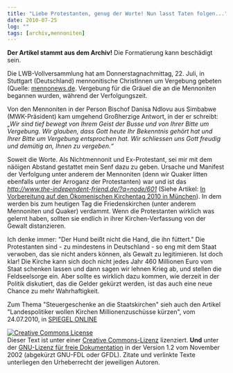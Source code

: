 ```yaml
---
title: "Liebe Protestanten, genug der Worte! Nun lasst Taten folgen..."
date: 2010-07-25
log: ""
tags: [archiv,mennoniten]
---
```

**Der Artikel stammt aus dem Archiv!** Die Formatierung kann beschädigt sein.

Die LWB-Vollversammlung hat am Donnerstagnachmittag, 22. Juli, in Stuttgart (Deutschland) mennonitische ChristInnen um Vergebung gebeten (Quelle: <a href="http://www.mennonews.de/archiv/2010/07/23/lwb-vollversammlung-bittet-mennoniten-um-vergebung/">mennonews.de</a>. Vergebung für die Gräuel die an die Mennoniten begannen wurden, während der Verfolgungszeit. 

Von den Mennoniten in der Person Bischof Danisa Ndlovu aus Simbabwe (MWK-Präsident) kam umgehend Großherzige Antwort, in der er schreibt:
<i>„Wir sind tief bewegt von Ihrem Geist der Busse und von Ihrer Bitte um Vergebung. Wir glauben, dass Gott heute Ihr Bekenntnis gehört hat und Ihrer Bitte um Vergebung entsprochen hat. Wir schliessen uns Gott freudig und demütig an, Ihnen zu vergeben.“</i>

Soweit die Worte. Als Nichtmennonit und Ex-Protestant, sei mir mit dem näöigen Abstand gestattet mein Senf dazu zu geben. Ursache und Manifest der Verfolgung unter anderem der Mennoniten (denn wir Quaker litten ebenfalls unter der Arroganz der Protestanten) war und ist das <i>http://www.the-independent-friend.de/?q=node/601</i> (Siehe Artikel: <a href="http://www.the-independent-friend.de/?q=node/601">In Vorbereitung auf den Ökomenischen Kirchentag 2010 in München</a>). In dem werden bis zum heutigen Tag die Friedenskirchen (unter anderem Mennoniten und Quaker) verdammt. Wenn die Protestanten wirklich was gelernt haben, sollten sie endlich in ihrer Kirchen-Verfassung von der Gewalt distanzieren.

Ich denke immer: "Der Hund beißt nicht die Hand, die ihn füttert." Die Protestanten sind - zu mindestens in Deutschland - so eng mit dem Staat verwoben, das sie nicht anders können, als Gewalt zu legitimieren. Ist doch klar! Die Kirche kann sich doch nicht jedes Jahr  460 Millionen Euro vom Staat schenken lassen und dann sagen wir lehnen Krieg ab, und stellen die Feldseelsorge ein. Aber sollte es wirklich dazu kommen, wie derzeit in der Politik diskutiert, das die Gelder gekürzt werden,  ist das auch eine neue Chance zu mehr Wahrhaftigkeit. 

Zum Thema "Steuergeschenke an die Staatskirchen" sieh auch den Artikel "Landespolitiker wollen Kirchen Millionenzuschüsse kürzen", vom 24.07.2010, in <a href="http://www.spiegel.de/politik/deutschland/0,1518,708309,00.html#ref=rss">SPIEGEL ONLINE</a>



<a rel="license" href="http://creativecommons.org/licenses/by-sa/3.0/de/"><img alt="Creative Commons License" style="border-width: 0pt;" src="http://i.creativecommons.org/l/by-sa/3.0/de/88x31.png" /></a><br />
Dieser <span xmlns:dc="http://purl.org/dc/elements/1.1/" href="http://purl.org/dc/dcmitype/Text" rel="dc:type">Text</span> ist unter einer <a rel="license" href="http://creativecommons.org/licenses/by-sa/3.0/de/">Creative Commons-Lizenz</a> lizenziert. **Und** unter der <a href="http://de.wikipedia.org/wiki/GFDL">GNU-Lizenz f&uuml;r freie Dokumentation</a> in der Version 1.2 vom November 2002 (abgek&uuml;rzt GNU-FDL oder GFDL). Zitate und verlinkte Texte unterliegen den Urheberrecht der jeweiligen Autoren.
 
